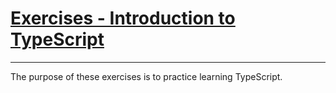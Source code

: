 # [Exercises - Introduction to TypeScript](./exercises/)

---

The purpose of these exercises is to practice learning TypeScript.
